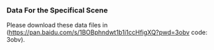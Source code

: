 ### Data For the Specifical Scene
Please download these data files in (https://pan.baidu.com/s/1BOBphndwt1b1i1ccHfigXQ?pwd=3obv code: 3obv).
